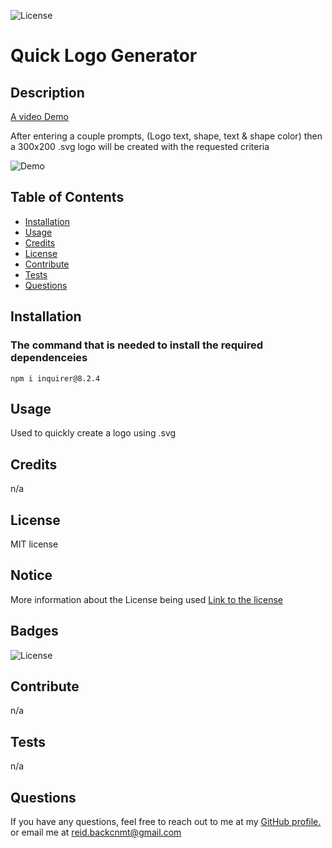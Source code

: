 ![License](https://img.shields.io/badge/License-MIT-yellow.svg)

  # Quick Logo Generator 
  
  ## Description
  
  [A video Demo](https://drive.google.com/file/d/16rA0znSXklliRAgajAgngvlCSvocoE9H/view)
  
  After entering a couple prompts, (Logo text, shape, text & shape color) then a 300x200 .svg logo will be created with the requested criteria
  
![Demo](./readme-assets/demo.gif)

  ## Table of Contents
  
  - [Installation](#installation)
  - [Usage](#usage)
  - [Credits](#credits)
  - [License](#license)
  - [Contribute](#contribute)
  - [Tests](#tests)
  - [Questions](#questions)
  
  ## Installation

  ### The command that is needed to install the required dependenceies
  `
  npm i inquirer@8.2.4
  `

  ## Usage
  
  Used to quickly create a logo using .svg
  
  ## Credits
  
  n/a
  
  ## License
  
  MIT license
## Notice

More information about the License being used
 [Link to the license](https://mit-license.org/)
  
  ## Badges
  
  ![License](https://img.shields.io/badge/License-MIT-yellow.svg)
  
  ## Contribute
  
  n/a 
  
  ## Tests
  
  n/a  
  
  ## Questions
    
  If you have any questions, feel free to reach out to me at my [GitHub profile.](https://github.com/NuclearReid) or email me at reid.backcnmt@gmail.com
  